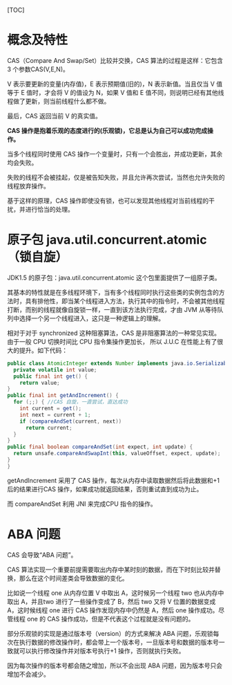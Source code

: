 [TOC]

# **概念及特性**

CAS（Compare And Swap/Set）比较并交换，CAS 算法的过程是这样：它包含 3 个参数CAS(V,E,N)。

V 表示要更新的变量(内存值)，E 表示预期值(旧的)，N 表示新值。当且仅当 V 值等于 E 值时，才会将 V 的值设为 N，如果 V 值和 E 值不同，则说明已经有其他线程做了更新，则当前线程什么都不做。

最后，CAS 返回当前 V 的真实值。

**CAS 操作是抱着乐观的态度进行的(乐观锁)，它总是认为自己可以成功完成操作。**

当多个线程同时使用 CAS 操作一个变量时，只有一个会胜出，并成功更新，其余均会失败。

失败的线程不会被挂起，仅是被告知失败，并且允许再次尝试，当然也允许失败的线程放弃操作。

基于这样的原理，CAS 操作即使没有锁，也可以发现其他线程对当前线程的干扰，并进行恰当的处理。

# 原子包 java.util.concurrent.atomic（锁自旋）

JDK1.5 的原子包：java.util.concurrent.atomic 这个包里面提供了一组原子类。

其基本的特性就是在多线程环境下，当有多个线程同时执行这些类的实例包含的方法时，具有排他性，即当某个线程进入方法，执行其中的指令时，不会被其他线程打断，而别的线程就像自旋锁一样，一直到该方法执行完成，才由 JVM 从等待队列中选择一个另一个线程进入，这只是一种逻辑上的理解。

相对于对于 synchronized 这种阻塞算法，CAS 是非阻塞算法的一种常见实现。由于一般 CPU 切换时间比 CPU 指令集操作更加长， 所以 J.U.C 在性能上有了很大的提升。如下代码：

```java
public class AtomicInteger extends Number implements java.io.Serializable { 
  private volatile int value; 
  public final int get() { 
    return value; 
} 
public final int getAndIncrement() { 
  for (;;) { //CAS 自旋，一直尝试，直达成功
    int current = get(); 
    int next = current + 1; 
    if (compareAndSet(current, next)) 
      return current; 
  } 
} 
public final boolean compareAndSet(int expect, int update) { 
  return unsafe.compareAndSwapInt(this, valueOffset, expect, update); 
} 
}
```

getAndIncrement 采用了 CAS 操作，每次从内存中读取数据然后将此数据和+1 后的结果进行CAS 操作，如果成功就返回结果，否则重试直到成功为止。

而 compareAndSet 利用 JNI 来完成CPU 指令的操作。

# ABA 问题

CAS 会导致“ABA 问题”。

CAS 算法实现一个重要前提需要取出内存中某时刻的数据，而在下时刻比较并替换，那么在这个时间差类会导致数据的变化。

比如说一个线程 one 从内存位置 V 中取出 A，这时候另一个线程 two 也从内存中取出 A，并且two 进行了一些操作变成了 B，然后 two 又将 V 位置的数据变成 A，这时候线程 one 进行 CAS 操作发现内存中仍然是 A，然后 one 操作成功。尽管线程 one 的 CAS 操作成功，但是不代表这个过程就是没有问题的。

部分乐观锁的实现是通过版本号（version）的方式来解决 ABA 问题，乐观锁每次在执行数据的修改操作时，都会带上一个版本号，一旦版本号和数据的版本号一致就可以执行修改操作并对版本号执行+1 操作，否则就执行失败。

因为每次操作的版本号都会随之增加，所以不会出现 ABA 问题，因为版本号只会增加不会减少。
